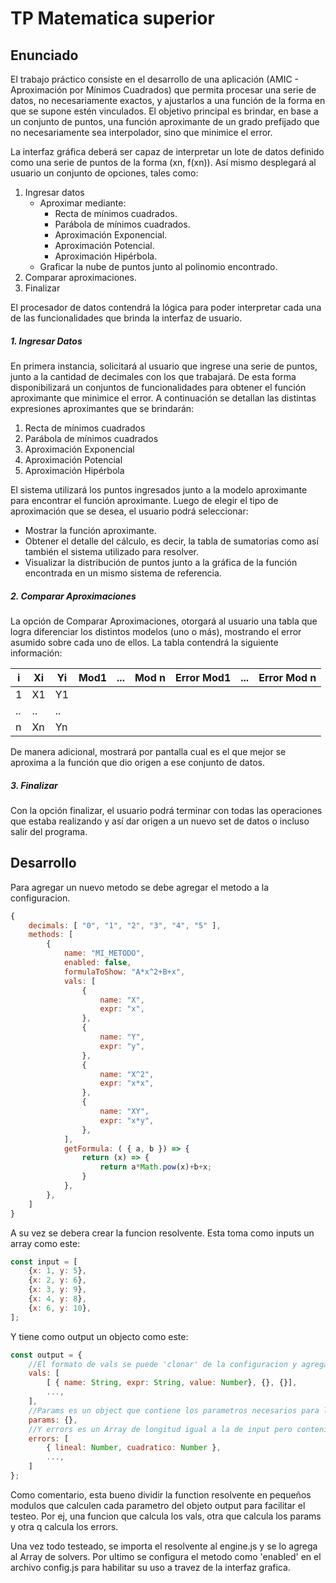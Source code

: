 # TP Matematica superior


## Enunciado

El trabajo práctico consiste en el desarrollo de una aplicación (AMIC - Aproximación por Mínimos
Cuadrados) que permita procesar una serie de datos, no necesariamente exactos, y ajustarlos a
una función de la forma en que se supone estén vinculados.
El objetivo principal es brindar, en base a un conjunto de puntos, una función aproximante de un
grado prefijado que no necesariamente sea interpolador, sino que minimice el error.


La interfaz gráfica deberá ser capaz de interpretar un lote de datos definido como una serie de
puntos de la forma (xn, f(xn)). Así mismo desplegará al usuario un conjunto de opciones, tales como:   

1. Ingresar datos
   + Aproximar mediante:
        * Recta de mínimos cuadrados.
        * Parábola de mínimos cuadrados.
        * Aproximación Exponencial.
        * Aproximación Potencial.
        * Aproximación Hipérbola.
    + Graficar la nube de puntos junto al polinomio encontrado.   
2. Comparar aproximaciones.
3. Finalizar

El procesador de datos contendrá la lógica para poder interpretar cada una de las funcionalidades
que brinda la interfaz de usuario.

##### 1. Ingresar Datos
En primera instancia, solicitará al usuario que ingrese una serie de puntos, junto a
la cantidad de decimales con los que trabajará. De esta forma disponibilizará un conjuntos
de funcionalidades para obtener el función aproximante que minimice el error.
A continuación se detallan las distintas expresiones aproximantes que se brindarán:
1. Recta de mínimos cuadrados
2. Parábola de mínimos cuadrados
3. Aproximación Exponencial
4. Aproximación Potencial
5. Aproximación Hipérbola

El sistema utilizará los puntos ingresados junto a la modelo aproximante para encontrar el
función aproximante.
Luego de elegir el tipo de aproximación que se desea, el usuario podrá seleccionar:
* Mostrar la función aproximante.
* Obtener el detalle del cálculo, es decir, la tabla de sumatorias como así también
el sistema utilizado para resolver.
* Visualizar la distribución de puntos junto a la gráfica de la función encontrada en un mismo sistema de referencia.

##### 2. Comparar Aproximaciones
La opción de Comparar Aproximaciones, otorgará al usuario una tabla que logra
diferenciar los distintos modelos (uno o más), mostrando el error asumido sobre cada
uno de ellos. 
La tabla contendrá la siguiente información:

| i  | Xi| Yi | Mod1 | ... | Mod n | Error Mod1 | ... | Error Mod n
| -- | --|--- | -- | -- | -- |-- |-- |-- |
| 1  | X1| Y1 | 
| .. | ..| .. | 
|  n | Xn |Yn | 

De manera adicional, mostrará por pantalla cual es el que mejor se aproxima a la función que dio origen a ese conjunto de datos.
##### 3. Finalizar
Con la opción finalizar, el usuario podrá terminar con todas las operaciones que estaba
realizando y así dar origen a un nuevo set de datos o incluso salir del programa.

## Desarrollo

Para agregar un nuevo metodo se debe agregar el metodo a la configuracion.
```javascript
{
    decimals: [ "0", "1", "2", "3", "4", "5" ],
    methods: [
        {
            name: "MI_METODO",
            enabled: false,
            formulaToShow: "A*x^2+B+x",
            vals: [
                {
                    name: "X",
                    expr: "x",
                },
                {
                    name: "Y",
                    expr: "y",
                },
                {
                    name: "X^2",
                    expr: "x*x",
                },
                {
                    name: "XY",
                    expr: "x*y",
                },
            ],
            getFormula: ( { a, b }) => {
                return (x) => {
                    return a*Math.pow(x)+b+x;
                }
            },
        },
    ]
}
```
A su vez se debera crear la funcion resolvente. Esta toma como inputs un array como este:
```javascript
const input = [
    {x: 1, y: 5},
    {x: 2, y: 6},
    {x: 3, y: 9},
    {x: 4, y: 8},
    {x: 6, y: 10},
];
```
Y tiene como output un objecto como este: 
```javascript
const output = {
    //El formato de vals se puede 'clonar' de la configuracion y agregandole el valor (value) calculado
    vals: [
        [ { name: String, expr: String, value: Number}, {}, {}],
        ...,
    ],
    //Params es un object que contiene los parametros necesarios para la recta
    params: {},
    //Y errors es un Array de longitud igual a la de input pero conteniendo un object con el error lineal y cuadratico de cada par x,y
    errors: [ 
        { lineal: Number, cuadratico: Number },
        ...,
    ]
};
```
Como comentario, esta bueno dividir la function resolvente en pequeños modulos que calculen cada parametro del objeto output para facilitar el testeo. Por ej, una funcion que calcula los vals, otra que calcula los params y otra q calcula los errors.   

Una vez todo testeado, se importa el resolvente al engine.js y se lo agrega al Array de solvers. Por ultimo se configura el metodo como 'enabled' en el archivo config.js para habilitar su uso a travez de la interfaz grafica.